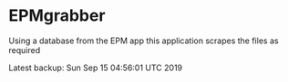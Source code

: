 # EPMgrabber
Using a database from the EPM app this application scrapes the files as required


Latest backup: Sun Sep 15 04:56:01 UTC 2019
